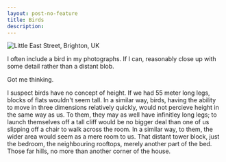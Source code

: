 ```yaml
---
layout: post-no-feature
title: Birds
description:
---
```


<img src="https://c6.staticflickr.com/8/7256/27169564645_b3b2386d35_c.jpg" alt="Little East Street, Brighton, UK">

I often include a bird in my photographs. If I can, reasonably close up with
some detail rather than a distant blob. 

Got me thinking.

I suspect birds have no concept of height. If we had 55 meter long legs, blocks
of flats wouldn't seem tall. In a similar way, birds, having the ability to move
in three dimensions relatively quickly, would not percieve height in the same 
way as us. To them, they may as well have infinitley long legs; to launch
themselves off a tall cliff would be no bigger deal than one of us slipping off
a chair to walk across the room. In a similar way, to them, the wider area would
seem as a mere room to us. That distant tower block, just the bedroom, the 
neighbouring rooftops, merely another part of the bed. Those far hills, no more
than another corner of the house.
